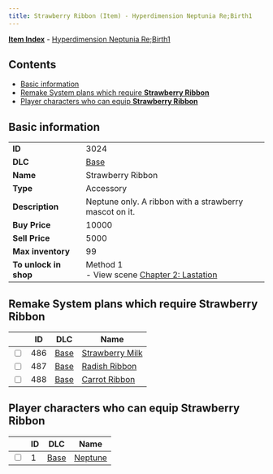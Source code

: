 ```yaml
---
title: Strawberry Ribbon (Item) - Hyperdimension Neptunia Re;Birth1
---
```


[**Item Index**](/neptunia/rb1/item/index.html) - [Hyperdimension Neptunia Re;Birth1](/neptunia/rb1)

## Contents

- [Basic information](#basic-information)
- [Remake System plans which require **Strawberry Ribbon**](#remake-system-plans-which-require-strawberry-ribbon)
- [Player characters who can equip **Strawberry Ribbon**](#player-characters-who-can-equip-strawberry-ribbon)
## Basic information

|   |   |
| -- | -- |
| **ID** | 3024 |
| **DLC** | [Base](/neptunia/rb1/dlc/1-base.html) |
| **Name** | Strawberry Ribbon |
| **Type** | Accessory |
| **Description** | Neptune only. A ribbon with a strawberry mascot on it. |
| **Buy Price** | 10000 |
| **Sell Price** | 5000 |
| **Max inventory** | 99 |
| **To unlock in shop** | Method 1<br />- View scene [Chapter 2: Lastation](/neptunia/rb1/scene/1-202-chapter-2-lastation.html) |


## Remake System plans which require **Strawberry Ribbon**

|    | ID | DLC | Name |
| -- | -- | --- | ---- |
| <input type="checkbox" id="rb1-quest-1-486" class="trackbox" /> | 486 | [Base](/neptunia/rb1/dlc/1-base.html) | [Strawberry Milk](/neptunia/rb1/quest/1-486-strawberry-milk.html) |
| <input type="checkbox" id="rb1-quest-1-487" class="trackbox" /> | 487 | [Base](/neptunia/rb1/dlc/1-base.html) | [Radish Ribbon](/neptunia/rb1/quest/1-487-radish-ribbon.html) |
| <input type="checkbox" id="rb1-quest-1-488" class="trackbox" /> | 488 | [Base](/neptunia/rb1/dlc/1-base.html) | [Carrot Ribbon](/neptunia/rb1/quest/1-488-carrot-ribbon.html) |


## Player characters who can equip **Strawberry Ribbon**

|    | ID | DLC | Name |
| -- | -- | --- | ---- |
| <input type="checkbox" id="rb1-player-1-1" class="trackbox" /> | 1 | [Base](/neptunia/rb1/dlc/1-base.html) | [Neptune](/neptunia/rb1/player/1-1-neptune.html) |

